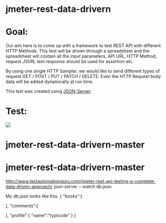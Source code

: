 # jmeter-rest-data-drivern

# Goal:

Our aim here is to come up with a framework to test REST API with different HTTP Methods. This test will be driven through a spreadsheet and the spreadsheet will contain all the input parameters, API URL, HTTP Method, request JSON, text response should be used for assertion etc.

By using one single HTTP Sampler, we would like to send different types of request GET / POST / PUT / PATCH / DELETE. Even the HTTP Request body data will be added dynamically at run time.


This test was created using [JSON-Server](https://github.com/typicode/json-server).


# Test:

![](http://i0.wp.com/www.testautomationguru.com/wp-content/uploads/2017/03/dd-rest011.png?resize=767%2C423)
# jmeter-rest-data-drivern-master
# jmeter-rest-data-drivern-master
http://www.testautomationguru.com/jmeter-rest-api-testing-a-complete-data-driven-approach/
json-server --watch db.json

My db.json looks like this.
{
   "books":[
 
   ],
   "comments":[
 
   ],
   "profile":{
      "name":"typicode"
   }
}
